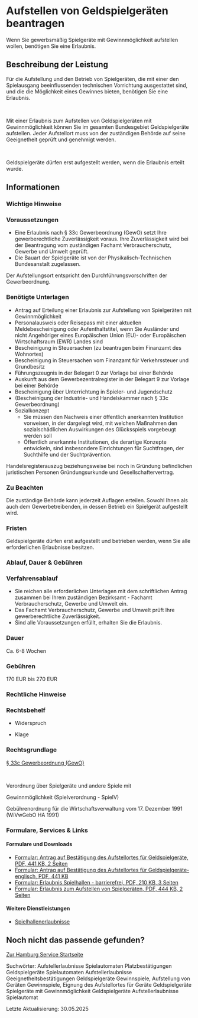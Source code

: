 




Aufstellen von Geldspielgeräten beantragen
==========================================

Wenn Sie gewerbsmäßig Spielgeräte mit Gewinnmöglichkeit aufstellen wollen, benötigen Sie eine Erlaubnis.

Beschreibung der Leistung
-------------------------

Für die Aufstellung und den Betrieb von Spielgeräten, die mit einer den Spielausgang beeinflussenden technischen Vorrichtung ausgestattet sind, und die die Möglichkeit eines Gewinnes bieten, benötigen Sie eine Erlaubnis.
  
 
  
Mit einer Erlaubnis zum Aufstellen von Geldspielgeräten mit Gewinnmöglichkeit können Sie im gesamten Bundesgebiet Geldspielgeräte aufstellen. Jeder Aufstellort muss von der zuständigen Behörde auf seine Geeignetheit geprüft und genehmigt werden.
  
 
  
Geldspielgeräte dürfen erst aufgestellt werden, wenn die Erlaubnis erteilt wurde.

Informationen
-------------

### Wichtige Hinweise

### Voraussetzungen

* Eine Erlaubnis nach § 33c Gewerbeordnung (GewO) setzt Ihre gewerberechtliche Zuverlässigkeit voraus. Ihre Zuverlässigkeit wird bei der Beantragung vom zuständigen Fachamt Verbraucherschutz, Gewerbe und Umwelt geprüft.
* Die Bauart der Spielgeräte ist von der Physikalisch-Technischen Bundesanstalt zugelassen.

Der Aufstellungsort entspricht den Durchführungsvorschriften der Gewerbeordnung.

### Benötigte Unterlagen

* Antrag auf Erteilung einer Erlaubnis zur Aufstellung von Spielgeräten mit Gewinnmöglichkeit
* Personalausweis oder Reisepass mit einer aktuellen Meldebescheinigung oder Aufenthaltstitel, wenn Sie Ausländer und nicht Angehöriger eines Europäischen Union (EU)- oder Europäischen Wirtschaftsraum (EWR) Landes sind
* Bescheinigung in Steuersachen (zu beantragen beim Finanzamt des Wohnortes)
* Bescheinigung in Steuersachen vom Finanzamt für Verkehrssteuer und Grundbesitz
* Führungszeugnis in der Belegart 0 zur Vorlage bei einer Behörde
* Auskunft aus dem Gewerbezentralregister in der Belegart 9 zur Vorlage bei einer Behörde
* Bescheinigung über Unterrichtung in Spieler- und Jugendschutz
* (Bescheinigung der Industrie- und Handelskammer nach § 33c Gewerbeordnung)
* Sozialkonzept
  + Sie müssen den Nachweis einer öffentlich anerkannten Institution vorweisen, in der dargelegt wird, mit welchen Maßnahmen den sozialschädlichen Auswirkungen des Glücksspiels vorgebeugt werden soll
  + Öffentlich anerkannte Institutionen, die derartige Konzepte entwickeln, sind insbesondere Einrichtungen für Suchtfragen, der Suchthilfe und der Suchtprävention.

Handelsregisterauszug beziehungsweise bei noch in Gründung befindlichen juristischen Personen Gründungsurkunde und Gesellschaftervertrag.

### Zu Beachten

Die zuständige Behörde kann jederzeit Auflagen erteilen. Sowohl Ihnen als auch dem Gewerbetreibenden, in dessen Betrieb ein Spielgerät aufgestellt wird.

### Fristen

Geldspielgeräte dürfen erst aufgestellt und betrieben werden, wenn Sie alle erforderlichen Erlaubnisse besitzen.

### Ablauf, Dauer & Gebühren

### Verfahrensablauf

* Sie reichen alle erforderlichen Unterlagen mit dem schriftlichen Antrag zusammen bei Ihrem zuständigen Bezirksamt - Fachamt Verbraucherschutz, Gewerbe und Umwelt ein.
* Das Fachamt Verbraucherschutz, Gewerbe und Umwelt prüft Ihre gewerberechtliche Zuverlässigkeit.
* Sind alle Voraussetzungen erfüllt, erhalten Sie die Erlaubnis.

### Dauer

Ca. 6-8 Wochen

### Gebühren

170 EUR bis 270 EUR

### Rechtliche Hinweise

### Rechtsbehelf

  
* Widerspruch
  
* Klage
  

### Rechtsgrundlage

[§ 33c Gewerbeordnung (GewO)](https://www.gesetze-im-internet.de/gewo/__33c.html)  
  
   
  
Verordnung über Spielgeräte und andere Spiele mit  
  
Gewinnmöglichkeit (Spielverordnung - SpielV)  
  
Gebührenordnung für die Wirtschaftsverwaltung vom 17. Dezember 1991 (WiVwGebO HA 1991)

### Formulare, Services & Links

#### Formulare und Downloads

* [Formular: Antrag auf Bestätigung des Aufstellortes für Geldspielgeräte, PDF, 441 KB, 2 Seiten](https://fhh1.hamburg.de/Dibis/form/pdf/Formular-Antrag-Bestaetigung-Aufstellort-Geldspielgeraete.pdf)
* [Formular: Antrag auf Bestätigung des Aufstellortes für Geldspielgeräte-englisch, PDF, 441 KB](https://fhh1.hamburg.de/Dibis/form/pdf/Formular-Antrag-Bestaetigung-Aufstellort-Geldspielgeraete_en.pdf)
* [Formular: Erlaubnis Spielhallen - barrierefrei, PDF, 210 KB, 3 Seiten](https://fhh1.hamburg.de/Dibis/vordr/VS-76-barrierefrei.pdf)
* [Formular: Erlaubnis zum Aufstellen von Spielgeräten, PDF, 444 KB, 2 Seiten](https://fhh1.hamburg.de/Dibis/form/pdf/W1088.pdf)

#### Weitere Dienstleistungen

* [Spielhallenerlaubnisse](https://www.hamburg.de/service/info/11266174/)

Noch nicht das passende gefunden?
---------------------------------

 [Zur Hamburg Service Startseite](/service/)

Suchwörter: Aufstellerlaubnisse Spielautomaten Platzbestätigungen Geldspielgeräte Spielautomaten Aufstellerlaubnisse Geeignetheitsbestätigungen Geldspielgeräte Gewinnspiele, Aufstellung von Geräten Gewinnspiele, Eignung des Aufstellortes für Geräte Geldspielgeräte Spielgeräte mit Gewinnmöglichkeit Geldspielgeräte Aufstellerlaubnisse Spielautomat

Letzte Aktualisierung: 30.05.2025

